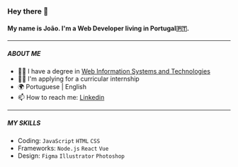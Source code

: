 ### Hey there 👋

#### My name is João. I'm a **Web Developer** living in Portugal🇵🇹.

---

##### **ABOUT ME**

- 👨‍🎓 I have a degree in [Web Information Systems and Technologies](https://www.esmad.ipp.pt/courses/degree/663)
- 👨‍💻 I'm applying for a curricular internship
- 🌍 Portuguese | English
- 📫 How to reach me: [Linkedin](https://www.linkedin.com/in/jrcarmo/)

---

##### **MY SKILLS**

- Coding: ```JavaScript``` ```HTML``` ```CSS``` 
- Frameworks: ```Node.js``` ```React``` ```Vue``` 
- Design: ```Figma``` ```Illustrator``` ```Photoshop```
